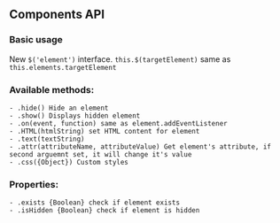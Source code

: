 ## Components API


### Basic usage

New `$('element')` interface. `this.$(targetElement)` same as `this.elements.targetElement`

### Available methods:
    - .hide() Hide an element
    - .show() Displays hidden element
    - .on(event, function) same as element.addEventListener
    - .HTML(htmlString) set HTML content for element
    - .text(textString)
    - .attr(attributeName, attributeValue) Get element's attribute, if second arguemnt set, it will change it's value
    - .css({Object}) Custom styles
### Properties:
    - .exists {Boolean} check if element exists
    - .isHidden {Boolean} check if element is hidden
